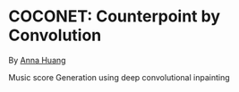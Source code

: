 COCONET: Counterpoint by Convolution
=================================================================================================
By [Anna Huang](https://github.com/czhuang)


Music score Generation using deep convolutional inpainting
